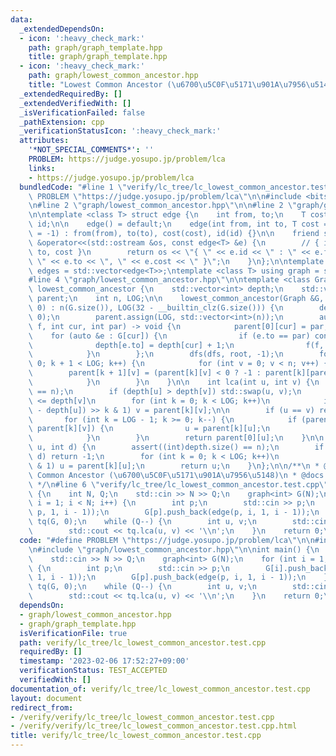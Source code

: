 ```yaml
---
data:
  _extendedDependsOn:
  - icon: ':heavy_check_mark:'
    path: graph/graph_template.hpp
    title: graph/graph_template.hpp
  - icon: ':heavy_check_mark:'
    path: graph/lowest_common_ancestor.hpp
    title: "Lowest Common Ancestor (\u6700\u5C0F\u5171\u901A\u7956\u5148)"
  _extendedRequiredBy: []
  _extendedVerifiedWith: []
  _isVerificationFailed: false
  _pathExtension: cpp
  _verificationStatusIcon: ':heavy_check_mark:'
  attributes:
    '*NOT_SPECIAL_COMMENTS*': ''
    PROBLEM: https://judge.yosupo.jp/problem/lca
    links:
    - https://judge.yosupo.jp/problem/lca
  bundledCode: "#line 1 \"verify/lc_tree/lc_lowest_common_ancestor.test.cpp\"\n#define\
    \ PROBLEM \"https://judge.yosupo.jp/problem/lca\"\n\n#include <bits/stdc++.h>\n\
    \n#line 2 \"graph/lowest_common_ancestor.hpp\"\n\n#line 2 \"graph/graph_template.hpp\"\
    \n\ntemplate <class T> struct edge {\n    int from, to;\n    T cost;\n    int\
    \ id;\n\n    edge() = default;\n    edge(int from, int to, T cost = 1, int id\
    \ = -1) : from(from), to(to), cost(cost), id(id) {}\n\n    friend std::ostream\
    \ &operator<<(std::ostream &os, const edge<T> &e) {\n        // { id : from ->\
    \ to, cost }\n        return os << \"{ \" << e.id << \" : \" << e.from << \" ->\
    \ \" << e.to << \", \" << e.cost << \" }\";\n    }\n};\n\ntemplate <class T> using\
    \ edges = std::vector<edge<T>>;\ntemplate <class T> using graph = std::vector<std::vector<edge<T>>>;\n\
    #line 4 \"graph/lowest_common_ancestor.hpp\"\n\ntemplate <class Graph> struct\
    \ lowest_common_ancestor {\n    std::vector<int> depth;\n    std::vector<std::vector<int>>\
    \ parent;\n    int n, LOG;\n\n    lowest_common_ancestor(Graph &G, int root =\
    \ 0) : n(G.size()), LOG(32 - __builtin_clz(G.size())) {\n        depth.assign(n,\
    \ 0);\n        parent.assign(LOG, std::vector<int>(n));\n        auto dfs = [&](auto\
    \ f, int cur, int par) -> void {\n            parent[0][cur] = par;\n        \
    \    for (auto &e : G[cur]) {\n                if (e.to == par) continue;\n  \
    \              depth[e.to] = depth[cur] + 1;\n                f(f, e.to, cur);\n\
    \            }\n        };\n        dfs(dfs, root, -1);\n        for (int k =\
    \ 0; k + 1 < LOG; k++) {\n            for (int v = 0; v < n; v++) {\n        \
    \        parent[k + 1][v] = (parent[k][v] < 0 ? -1 : parent[k][parent[k][v]]);\n\
    \            }\n        }\n    }\n\n    int lca(int u, int v) {\n        assert((int)depth.size()\
    \ == n);\n        if (depth[u] > depth[v]) std::swap(u, v);\n        // depth[u]\
    \ <= depth[v]\n        for (int k = 0; k < LOG; k++)\n            if ((depth[v]\
    \ - depth[u]) >> k & 1) v = parent[k][v];\n\n        if (u == v) return u;\n \
    \       for (int k = LOG - 1; k >= 0; k--) {\n            if (parent[k][u] !=\
    \ parent[k][v]) {\n                u = parent[k][u];\n                v = parent[k][v];\n\
    \            }\n        }\n        return parent[0][u];\n    }\n\n    int level_ancestor(int\
    \ u, int d) {\n        assert((int)depth.size() == n);\n        if (depth[u] <\
    \ d) return -1;\n        for (int k = 0; k < LOG; k++)\n            if (d >> k\
    \ & 1) u = parent[k][u];\n        return u;\n    }\n};\n\n/**\n * @brief Lowest\
    \ Common Ancestor (\u6700\u5C0F\u5171\u901A\u7956\u5148)\n * @docs docs/graph/lowest_common_ancestor.md\n\
    \ */\n#line 6 \"verify/lc_tree/lc_lowest_common_ancestor.test.cpp\"\n\nint main()\
    \ {\n    int N, Q;\n    std::cin >> N >> Q;\n    graph<int> G(N);\n    for (int\
    \ i = 1; i < N; i++) {\n        int p;\n        std::cin >> p;\n        G[i].push_back(edge(i,\
    \ p, 1, i - 1));\n        G[p].push_back(edge(p, i, 1, i - 1));\n    }\n    lowest_common_ancestor\
    \ tq(G, 0);\n    while (Q--) {\n        int u, v;\n        std::cin >> u >> v;\n\
    \        std::cout << tq.lca(u, v) << '\\n';\n    }\n    return 0;\n}\n"
  code: "#define PROBLEM \"https://judge.yosupo.jp/problem/lca\"\n\n#include <bits/stdc++.h>\n\
    \n#include \"graph/lowest_common_ancestor.hpp\"\n\nint main() {\n    int N, Q;\n\
    \    std::cin >> N >> Q;\n    graph<int> G(N);\n    for (int i = 1; i < N; i++)\
    \ {\n        int p;\n        std::cin >> p;\n        G[i].push_back(edge(i, p,\
    \ 1, i - 1));\n        G[p].push_back(edge(p, i, 1, i - 1));\n    }\n    lowest_common_ancestor\
    \ tq(G, 0);\n    while (Q--) {\n        int u, v;\n        std::cin >> u >> v;\n\
    \        std::cout << tq.lca(u, v) << '\\n';\n    }\n    return 0;\n}"
  dependsOn:
  - graph/lowest_common_ancestor.hpp
  - graph/graph_template.hpp
  isVerificationFile: true
  path: verify/lc_tree/lc_lowest_common_ancestor.test.cpp
  requiredBy: []
  timestamp: '2023-02-06 17:52:27+09:00'
  verificationStatus: TEST_ACCEPTED
  verifiedWith: []
documentation_of: verify/lc_tree/lc_lowest_common_ancestor.test.cpp
layout: document
redirect_from:
- /verify/verify/lc_tree/lc_lowest_common_ancestor.test.cpp
- /verify/verify/lc_tree/lc_lowest_common_ancestor.test.cpp.html
title: verify/lc_tree/lc_lowest_common_ancestor.test.cpp
---
```

